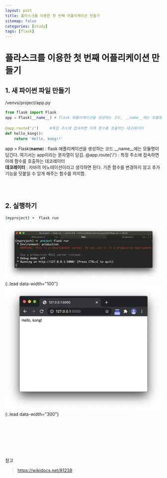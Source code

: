 ```yaml
---
layout: post
title: 플라스크를 이용한 첫 번째 어플리케이션 만들기
sitemap: false
categories: [study]
tags: [flask]
---
```


# 플라스크를 이용한 첫 번째 어플리케이션 만들기

## 1. 새 파이썬 파일 만들기
/venvs/project/app.py

~~~python
from flask import Flask
app = Flask(__name__) # flask 애플리케이션을 생성하는 코드, __name__에는 모듈명이 담긴다. 

@app.route('/')		#특정 주소에 접속하면 아래 함수를 호출하는 데코레이터  
def hello_kong():
    return 'Hello, kong!!'
~~~

app = Flask(__name__) : flask 애플리케이션을 생성하는 코드
__name__에는 모듈명이 담긴다. 여기서는 app이라는 문자열이 담김. 
@app.route('/') : 특정 주소에 접속하면 아래 함수를 호출하는 데코레이터  
**데코레이터** : 자바의 어노테이션이라고 생각하면 된다. 기존 함수를 변경하지 않고 추가 기능을 덧붙일 수 있게 해주는 함수를 의미함. 

<br>
<br>

## 2. 실행하기 

~~~bash
(myproject) ➜  flask run
~~~
![](/assets/img/flask/flask-1/1.png){:.lead data-width="100"}
![](/assets/img/flask/flask-1/2.png){:.lead data-width="300"}


<br>
<br><br>
<br><br>
<br>

참고
> https://wikidocs.net/81238





